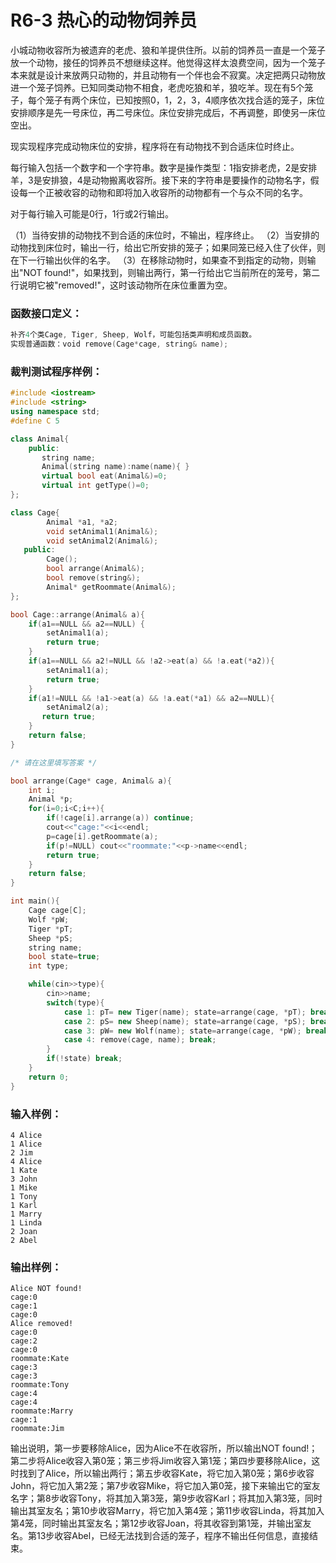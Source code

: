 # R6-3 热心的动物饲养员

小城动物收容所为被遗弃的老虎、狼和羊提供住所。以前的饲养员一直是一个笼子放一个动物，接任的饲养员不想继续这样。他觉得这样太浪费空间，因为一个笼子本来就是设计来放两只动物的，并且动物有一个伴也会不寂寞。决定把两只动物放进一个笼子饲养。已知同类动物不相食，老虎吃狼和羊，狼吃羊。现在有5个笼子，每个笼子有两个床位，已知按照0，1，2，3，4顺序依次找合适的笼子，床位安排顺序是先一号床位，再二号床位。床位安排完成后，不再调整，即使另一床位空出。

现实现程序完成动物床位的安排，程序将在有动物找不到合适床位时终止。

每行输入包括一个数字和一个字符串。数字是操作类型：1指安排老虎，2是安排羊，3是安排狼，4是动物搬离收容所。接下来的字符串是要操作的动物名字，假设每一个正被收容的动物和即将加入收容所的动物都有一个与众不同的名字。


对于每行输入可能是0行，1行或2行输出。

（1）当待安排的动物找不到合适的床位时，不输出，程序终止。
（2）当安排的动物找到床位时，输出一行，给出它所安排的笼子；如果同笼已经入住了伙伴，则在下一行输出伙伴的名字。
（3）在移除动物时，如果查不到指定的动物，则输出"NOT found!"，如果找到，则输出两行，第一行给出它当前所在的笼号，第二行说明它被"removed!"，这时该动物所在床位重置为空。

### 函数接口定义：
```c++
补齐4个类Cage, Tiger, Sheep, Wolf，可能包括类声明和成员函数。
实现普通函数：void remove(Cage*cage, string& name);
```



### 裁判测试程序样例：
```c++
#include <iostream>
#include <string>
using namespace std;
#define C 5

class Animal{
    public:
       string name;
       Animal(string name):name(name){ }
       virtual bool eat(Animal&)=0;
       virtual int getType()=0;
};

class Cage{
        Animal *a1, *a2;
        void setAnimal1(Animal&);
        void setAnimal2(Animal&);
   public:
        Cage();
        bool arrange(Animal&);
        bool remove(string&);
        Animal* getRoommate(Animal&);	
};

bool Cage::arrange(Animal& a){
    if(a1==NULL && a2==NULL) {
        setAnimal1(a);
        return true;
    }
    if(a1==NULL && a2!=NULL && !a2->eat(a) && !a.eat(*a2)){
        setAnimal1(a);
        return true;
    }
    if(a1!=NULL && !a1->eat(a) && !a.eat(*a1) && a2==NULL){
        setAnimal2(a);
       return true;
    }
    return false;
}

/* 请在这里填写答案 */

bool arrange(Cage* cage, Animal& a){
    int i;
    Animal *p;
    for(i=0;i<C;i++){
        if(!cage[i].arrange(a)) continue;
        cout<<"cage:"<<i<<endl;
        p=cage[i].getRoommate(a);
        if(p!=NULL) cout<<"roommate:"<<p->name<<endl;
        return true;
    }
    return false;	
}

int main(){
    Cage cage[C];
    Wolf *pW;
    Tiger *pT;
    Sheep *pS;
    string name;
    bool state=true;
    int type;

    while(cin>>type){
        cin>>name;
        switch(type){
            case 1: pT= new Tiger(name); state=arrange(cage, *pT); break;
            case 2: pS= new Sheep(name); state=arrange(cage, *pS); break;
            case 3: pW= new Wolf(name); state=arrange(cage, *pW); break;
            case 4: remove(cage, name); break;
        }
        if(!state) break;
    }
    return 0;
}

```

### 输入样例：
```in
4 Alice
1 Alice
2 Jim
4 Alice
1 Kate
3 John
1 Mike
1 Tony
1 Karl
1 Marry
1 Linda
2 Joan
2 Abel
```

### 输出样例：
```out
Alice NOT found!
cage:0
cage:1
cage:0
Alice removed!
cage:0
cage:2
cage:0
roommate:Kate
cage:3
cage:3
roommate:Tony
cage:4
cage:4
roommate:Marry
cage:1
roommate:Jim
```
输出说明，第一步要移除Alice，因为Alice不在收容所，所以输出NOT found!；第二步将Alice收容入第0笼；第三步将Jim收容入第1笼；第四步要移除Alice，这时找到了Alice，所以输出两行；第五步收容Kate，将它加入第0笼；第6步收容John，将它加入第2笼；第7步收容Mike，将它加入第0笼，接下来输出它的室友名字；第8步收容Tony，将其加入第3笼，第9步收容Karl；将其加入第3笼，同时输出其室友名；第10步收容Marry，将它加入第4笼；第11步收容Linda，将其加入第4笼，同时输出其室友名；第12步收容Joan，将其收容到第1笼，并输出室友名。第13步收容Abel，已经无法找到合适的笼子，程序不输出任何信息，直接结束。
